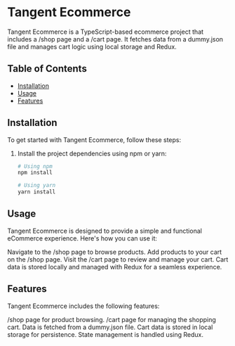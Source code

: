 # Tangent Ecommerce

Tangent Ecommerce is a TypeScript-based ecommerce project that includes a /shop page and a /cart page. It fetches data from a dummy.json file and manages cart logic using local storage and Redux.

## Table of Contents

- [Installation](#installation)
- [Usage](#usage)
- [Features](#features)

## Installation

To get started with Tangent Ecommerce, follow these steps:

1. Install the project dependencies using npm or yarn:

   ```bash
   # Using npm
   npm install

   # Using yarn
   yarn install
   ```

## Usage

Tangent Ecommerce is designed to provide a simple and functional eCommerce experience. Here's how you can use it:

Navigate to the /shop page to browse products.
Add products to your cart on the /shop page.
Visit the /cart page to review and manage your cart.
Cart data is stored locally and managed with Redux for a seamless experience.

## Features

Tangent Ecommerce includes the following features:

/shop page for product browsing.
/cart page for managing the shopping cart.
Data is fetched from a dummy.json file.
Cart data is stored in local storage for persistence.
State management is handled using Redux. 